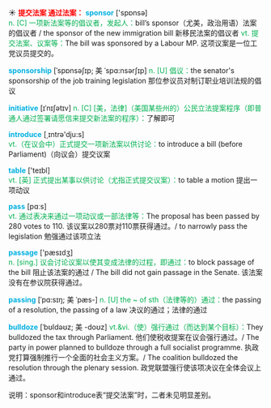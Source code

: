 ☀ <font color="red">**提交法案 通过法案：**</font>
<font color="sky blue">**sponsor**</font> ['spɒnsə]  
<font color="#00b050">n. [C] 一项新法案等的倡议者，发起人：</font>bill’s sponsor（尤美，政治用语）法案的倡议者 / the sponsor of the new immigration bill 新移民法案的倡议者 <font color="#00b050">vt. 提交法案、议案等：</font>The bill was sponsored by a Labour MP. 这项议案是一位工党议员提交的。
           
<font color="sky blue">**sponsorship**</font> [ˈspɒnsəʃɪp; 美 ˈspɑ:nsərʃɪp]
<font color="#00b050">n. [U] 倡议：</font>the senator's sponsorship of the job training legislation 那位参议员对制订职业培训法规的倡议
           
<font color="sky blue">**initiative**</font> [ɪˈnɪʃətɪv]
<font color="#00b050">n. [C] [美，法律]（美国某些州的）公民立法提案程序（即普通人通过签署请愿信来提交新法案的程序）：</font>了解即可

<font color="sky blue">**introduce**</font> [͵ɪntrə'dju:s]  
<font color="#00b050">vt.（在议会中）正式提交一项新法案以供讨论：</font>to introduce a bill (before Parliament)（向议会）提交议案

<font color="sky blue">**table**</font> ['teɪbl]  
<font color="#00b050">vt. [英] 正式提出某事以供讨论（尤指正式提交议案）：</font>to table a motion 提出一项动议

<font color="sky blue">**pass**</font> [pɑːs]  
<font color="#00b050">vt. 通过表决来通过一项动议或一部法律等：</font>The proposal has been passed by 280 votes to 110. 该议案以280票对110票获得通过。/ to narrowly pass the legislation 勉强通过该项立法

<font color="sky blue">**passage**</font> ['pæsɪdӡ]  
<font color="#00b050">n. [sing.] 议会讨论议案以使其变成法律的过程，即通过：</font>to block passage of the bill 阻止该法案的通过 / The bill did not gain passage in the Senate. 该法案没有在参议院获得通过。
                      
<font color="sky blue">**passing**</font> [ˈpɑ:sɪŋ; 美 ˈpæs-]
<font color="#00b050">n. [U] the ~ of sth（法律等的）通过：</font>the passing of a resolution, the passing of a law 决议的通过；法律的通过
 
<font color="sky blue">**bulldoze**</font> [ˈbʊldəʊz; 美 -doʊz]
<font color="#00b050">vt.&vi.（使）强行通过（而达到某个目标）：</font>They bulldozed the tax through Parliament. 他们使税收提案在议会强行通过。/ The party in power planned to bulldoze through a full socialist programme. 执政党打算强制推行一个全面的社会主义方案。/ The coalition bulldozed the resolution through the plenary session. 政党联盟强行使该项决议在全体会议上通过。

说明：sponsor和introduce表“提交法案”时，二者未见明显差别。

